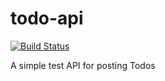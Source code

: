 # todo-api
[![Build Status](https://travis-ci.org/Billmike/todo-api.svg?branch=master)](https://travis-ci.org/Billmike/todo-api)

A simple test API for posting Todos
